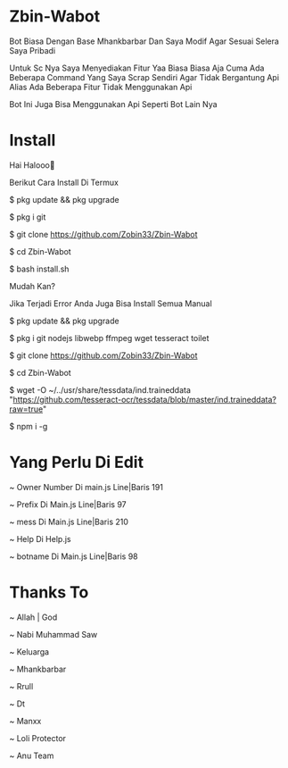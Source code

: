 # Zbin-Wabot
Bot Biasa Dengan Base Mhankbarbar Dan Saya Modif Agar Sesuai Selera Saya Pribadi

Untuk Sc Nya Saya Menyediakan Fitur Yaa Biasa Biasa Aja Cuma Ada Beberapa Command Yang Saya Scrap Sendiri Agar Tidak Bergantung Api Alias Ada Beberapa Fitur Tidak Menggunakan Api

Bot Ini Juga Bisa Menggunakan Api Seperti Bot Lain Nya

# Install

Hai Halooo👋

Berikut Cara Install Di Termux

$ pkg update && pkg upgrade

$ pkg i git

$ git clone https://github.com/Zobin33/Zbin-Wabot

$ cd Zbin-Wabot

$ bash install.sh


Mudah Kan? 

Jika Terjadi Error Anda Juga Bisa Install Semua Manual


$ pkg update && pkg upgrade

$ pkg i git nodejs libwebp ffmpeg wget tesseract toilet

$ git clone https://github.com/Zobin33/Zbin-Wabot

$ cd Zbin-Wabot

$ wget -O ~/../usr/share/tessdata/ind.traineddata "https://github.com/tesseract-ocr/tessdata/blob/master/ind.traineddata?raw=true"

$ npm i -g

# Yang Perlu Di Edit

~ Owner Number Di main.js Line|Baris 191

~ Prefix Di Main.js Line|Baris 97

~ mess Di Main.js Line|Baris 210

~ Help Di Help.js

~ botname Di Main.js Line|Baris 98

# Thanks To

~ Allah | God

~ Nabi Muhammad Saw

~ Keluarga

~ Mhankbarbar

~ Rrull

~ Dt

~ Manxx

~ Loli Protector

~ Anu Team



